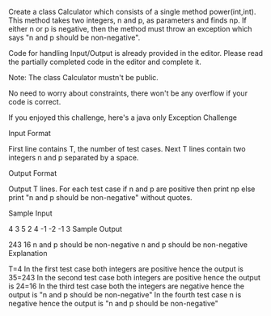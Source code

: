 Create a class Calculator which consists of a single method power(int,int). This method takes two integers, n and p, as parameters and finds np. If either n or p is negative, then the method must throw an exception which says "n and p should be non-negative".

Code for handling Input/Output is already provided in the editor. Please read the partially completed code in the editor and complete it.

Note: The class Calculator mustn't be public.

No need to worry about constraints, there won't be any overflow if your code is correct.

If you enjoyed this challenge, here's a java only Exception Challenge

Input Format

First line contains T, the number of test cases. Next T lines contain two integers n and p separated by a space.

Output Format

Output T lines. For each test case if n and p are positive then print np else print "n and p should be non-negative" without quotes.

Sample Input

4
3 5
2 4
-1 -2
-1 3
Sample Output

243
16
n and p should be non-negative
n and p should be non-negative
Explanation

T=4 
In the first test case both integers are positive hence the output is 35=243 
In the second test case both integers are positive hence the output is 24=16 
In the third test case both the integers are negative hence the output is "n and p should be non-negative" 
In the fourth test case n is negative hence the output is "n and p should be non-negative"